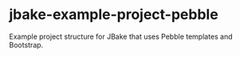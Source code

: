 jbake-example-project-pebble
========================

Example project structure for JBake that uses Pebble templates and Bootstrap.